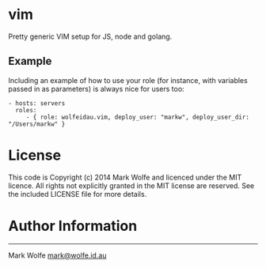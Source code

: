 # vim

Pretty generic VIM setup for JS, node and golang.

## Example 

Including an example of how to use your role (for instance, with variables passed in as parameters) is always nice for users too:

    - hosts: servers
      roles:
         - { role: wolfeidau.vim, deploy_user: "markw", deploy_user_dir: "/Users/markw" }

# License

This code is Copyright (c) 2014 Mark Wolfe and licenced under the MIT licence. All rights not explicitly granted in the MIT license are reserved. See the included LICENSE file for more details.

# Author Information
------------------

Mark Wolfe <mark@wolfe.id.au>
